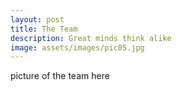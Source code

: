 ```yaml
---
layout: post
title: The Team
description: Great minds think alike
image: assets/images/pic05.jpg
---
```


picture of the team here
